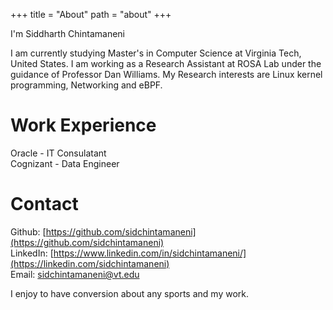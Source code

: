 +++
title = "About"
path = "about"
+++


I'm Siddharth Chintamaneni

I am currently studying Master's in Computer Science at Virginia Tech, United States. I am working as a Research Assistant at ROSA Lab under the guidance of Professor Dan Williams. My Research interests are Linux kernel programming, Networking and eBPF.

# Work Experience

Oracle - IT Consulatant <br />
Cognizant - Data Engineer 

# Contact

Github: [https://github.com/sidchintamaneni](https://github.com/sidchintamaneni) <br />
LinkedIn: [https://www.linkedin.com/in/sidchintamaneni/](https://linkedin.com/sidchintamaneni) <br />
Email: sidchintamaneni@vt.edu <br />

I enjoy to have conversion about any sports and my work.

